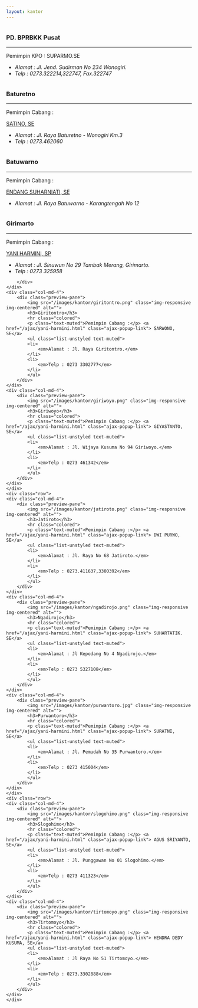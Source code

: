 ```yaml
---
layout: kantor
---
```


<div class="container" id="daftar-kantor">
	<div class="row content-row">
	<div class="col-md-4">
		<div class="preview-pane">
			<img src="/images/kantor/pusat.png" class="img-responsive img-centered" alt="">
			<h3>PD. BPRBKK <span class="label label-primary">Pusat</span></h3>
			<hr class="colored">
			<p class="text-muted">Pemimpin KPO : SUPARMO.SE</p>
			<ul class="list-unstyled text-muted">
			<li>
				<em>Alamat : Jl. Jend. Sudirman No 234 Wonogiri.</em>
			</li>
			<li>
				<em>Telp : 0273.322214,322747, Fax.322747</em>
			</li>
			</ul>
		</div>
	</div>
	<div class="col-md-4">
		<div class="preview-pane">
			<img src="/images/kantor/baturetno.png" class="img-responsive img-centered" alt="">
			<h3>Baturetno</h3>
			<hr class="colored">
			<p class="text-muted">Pemimpin Cabang :</p> <a href="/ajax/satino.html" class="ajax-popup-link"> SATINO, SE</a>
			<ul class="list-unstyled text-muted">
			<li>
				<em>Alamat : Jl. Raya Baturetno - Wonogiri Km.3</em>
			</li>
			<li>
				<em>Telp : 0273.462060</em>
			</li>
			</ul>
		</div>
	</div>
	<div class="col-md-4">
		<div class="preview-pane">
			<img src="/images/kantor/batuwarno.png" class="img-responsive img-centered" alt="">
			<h3>Batuwarno</h3>
			<hr class="colored">
			<p class="text-muted">Pemimpin Cabang :</p> <a href="/ajax/endang-suharniati.html" class="ajax-popup-link"> ENDANG SUHARNIATI, SE</a>
			<ul class="list-unstyled text-muted">
			<li>
				<em>Alamat : Jl. Raya Batuwarno - Karangtengah No 12</em>
			</li>
			</ul>
		</div>
	</div>
	</div>
	<div class="row">
	<div class="col-md-4">
		<div class="preview-pane">
			<img src="/images/kantor/girimarto.png" class="img-responsive img-centered" alt="">
			<h3>Girimarto</h3>
			<hr class="colored">
			<p class="text-muted">
							Pemimpin Cabang :</p> <a href="/ajax/yani-harmini.html" class="ajax-popup-link">YANI HARMINI, SP</a>
			<ul class="list-unstyled text-muted">
			<li>
				<em>Alamat : Jl. Sinuwun No 29 Tambak Merang, Girimarto.</em>
			</li>
			<li>
				<em>Telp : 0273 325958</em>
			</li>
			</ul>

		</div>
	</div>
	<div class="col-md-4">
		<div class="preview-pane">
			<img src="/images/kantor/giritontro.png" class="img-responsive img-centered" alt="">
			<h3>Giritontro</h3>
			<hr class="colored">
			<p class="text-muted">Pemimpin Cabang :</p> <a href="/ajax/yani-harmini.html" class="ajax-popup-link"> SARWONO, SE</a>
			<ul class="list-unstyled text-muted">
			<li>
				<em>Alamat : Jl. Raya Giritontro.</em>
			</li>
			<li>
				<em>Telp : 0273 3302777</em>
			</li>
			</ul>
		</div>
	</div>
	<div class="col-md-4">
		<div class="preview-pane">
			<img src="/images/kantor/giriwoyo.png" class="img-responsive img-centered" alt="">
			<h3>Giriwoyo</h3>
			<hr class="colored">
			<p class="text-muted">Pemimpin Cabang :</p> <a href="/ajax/yani-harmini.html" class="ajax-popup-link"> GIYASTANTO, SE</a>
			<ul class="list-unstyled text-muted">
			<li>
				<em>Alamat : Jl. Wijaya Kusuma No 94 Giriwoyo.</em>
			</li>
			<li>
				<em>Telp : 0273 461342</em>
			</li>
			</ul>
		</div>
	</div>
	</div>
	<div class="row">
	<div class="col-md-4">
		<div class="preview-pane">
			<img src="/images/kantor/jatiroto.png" class="img-responsive img-centered" alt="">
			<h3>Jatiroto</h3>
			<hr class="colored">
			<p class="text-muted">Pemimpin Cabang :</p> <a href="/ajax/yani-harmini.html" class="ajax-popup-link"> DWI PURWO, SE</a>
			<ul class="list-unstyled text-muted">
			<li>
				<em>Alamat : Jl. Raya No 68 Jatiroto.</em>
			</li>
			<li>
				<em>Telp : 0273.411637,3300392</em>
			</li>
			</ul>
		</div>
	</div>
	<div class="col-md-4">
		<div class="preview-pane">
			<img src="/images/kantor/ngadirojo.png" class="img-responsive img-centered" alt="">
			<h3>Ngadirojo</h3>
			<hr class="colored">
			<p class="text-muted">Pemimpin Cabang :</p> <a href="/ajax/yani-harmini.html" class="ajax-popup-link"> SUHARTATIK. SE</a>
			<ul class="list-unstyled text-muted">
			<li>
				<em>Alamat : Jl Kepodang No 4 Ngadirojo.</em>
			</li>
			<li>
				<em>Telp : 0273 5327108</em>
			</li>
			</ul>
		</div>
	</div>
	<div class="col-md-4">
		<div class="preview-pane">
			<img src="/images/kantor/purwantoro.jpg" class="img-responsive img-centered" alt="">
			<h3>Purwantoro</h3>
			<hr class="colored">
			<p class="text-muted">Pemimpin Cabang :</p> <a href="/ajax/yani-harmini.html" class="ajax-popup-link"> SURATNI, SE</a>
			<ul class="list-unstyled text-muted">
			<li>
				<em>Alamat : Jl. Pemudah No 35 Purwantoro.</em>
			</li>
			<li>
				<em>Telp : 0273 415004</em>
			</li>
			</ul>
		</div>
	</div>
	</div>
	<div class="row">
	<div class="col-md-4">
		<div class="preview-pane">
			<img src="/images/kantor/slogohimo.png" class="img-responsive img-centered" alt="">
			<h3>Slogohimo</h3>
			<hr class="colored">
			<p class="text-muted">Pemimpin Cabang :</p> <a href="/ajax/yani-harmini.html" class="ajax-popup-link"> AGUS SRIYANTO, SE</a>
			<ul class="list-unstyled text-muted">
			<li>
				<em>Alamat : Jl. Punggawan No 01 Slogohimo.</em>
			</li>
			<li>
				<em>Telp : 0273 411323</em>
			</li>
			</ul>
		</div>
	</div>
	<div class="col-md-4">
		<div class="preview-pane">
			<img src="/images/kantor/tirtomoyo.png" class="img-responsive img-centered" alt="">
			<h3>Tirtomoyo</h3>
			<hr class="colored">
			<p class="text-muted">Pemimpin Cabang :</p> <a href="/ajax/yani-harmini.html" class="ajax-popup-link"> HENDRA DEDY KUSUMA, SE</a>
			<ul class="list-unstyled text-muted">
			<li>
				<em>Alamat : Jl Raya No 51 Tirtomoyo.</em>
			</li>
			<li>
				<em>Telp : 0273.3302888</em>
			</li>
			</ul>
		</div>
	</div>
	</div>
</div>